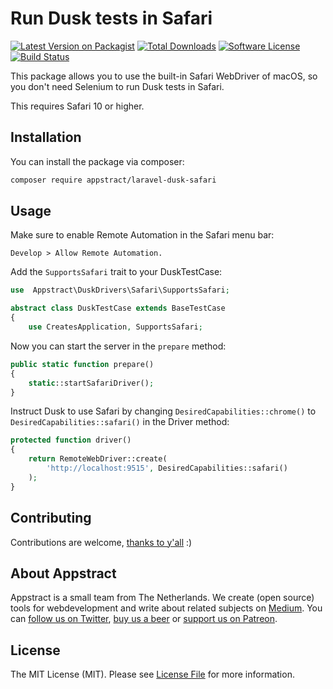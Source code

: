 # Run Dusk tests in Safari

[![Latest Version on Packagist](https://img.shields.io/packagist/v/appstract/laravel-dusk-safari.svg?style=flat-square)](https://packagist.org/packages/appstract/laravel-dusk-safari)
[![Total Downloads](https://img.shields.io/packagist/dt/appstract/laravel-dusk-safari.svg?style=flat-square)](https://packagist.org/packages/appstract/laravel-dusk-safari)
[![Software License](https://img.shields.io/badge/license-MIT-brightgreen.svg?style=flat-square)](LICENSE.md)
[![Build Status](https://img.shields.io/travis/appstract/laravel-dusk-safari/master.svg?style=flat-square)](https://travis-ci.org/appstract/laravel-dusk-safari)

This package allows you to use the built-in Safari WebDriver of macOS, so you don't need Selenium to run Dusk tests in Safari.

This requires Safari 10 or higher.

## Installation

You can install the package via composer:

``` bash
composer require appstract/laravel-dusk-safari
```

## Usage

Make sure to enable Remote Automation in the Safari menu bar:

```Develop > Allow Remote Automation.```

Add the ``SupportsSafari`` trait to your DuskTestCase:
```php
use  Appstract\DuskDrivers\Safari\SupportsSafari;

abstract class DuskTestCase extends BaseTestCase
{
    use CreatesApplication, SupportsSafari;
```

Now you can start the server in the ```prepare``` method:
```php
public static function prepare()
{
    static::startSafariDriver();
}
```

Instruct Dusk to use Safari by changing ```DesiredCapabilities::chrome()```
to ```DesiredCapabilities::safari()``` in the Driver method:

```php
protected function driver()
{
    return RemoteWebDriver::create(
        'http://localhost:9515', DesiredCapabilities::safari()
    );
}
```

## Contributing

Contributions are welcome, [thanks to y'all](https://github.com/appstract/laravel-blade-directives/graphs/contributors) :)

## About Appstract

Appstract is a small team from The Netherlands. We create (open source) tools for webdevelopment and write about related subjects on [Medium](https://medium.com/appstract). You can [follow us on Twitter](https://twitter.com/teamappstract), [buy us a beer](https://www.paypal.me/teamappstract/10) or [support us on Patreon](https://www.patreon.com/appstract).

## License

The MIT License (MIT). Please see [License File](LICENSE.md) for more information.
